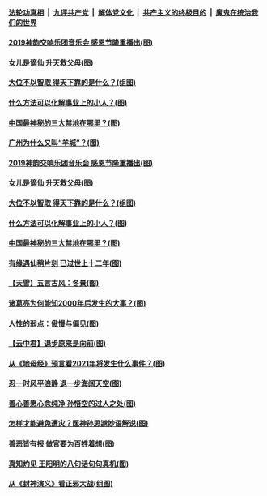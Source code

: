 

####  [法轮功真相](../../../../basic/blob/master/README.md?t=11270731) &nbsp;|&nbsp; [九评共产党](../../../../9ping.md/blob/master/README.md?t=11270731) &nbsp;|&nbsp; [解体党文化](../../../../jtdwh.md/blob/master/README.md?t=11270731)  &nbsp;|&nbsp; [共产主义的终极目的](../../../../gczydzjmd.md/blob/master/README.md?t=11270731) &nbsp;|&nbsp; [魔鬼在统治我们的世界](../../../../mgztzwmdsj.md/blob/master/README.md?t=11270731) 


#### [2019神韵交响乐团音乐会 感恩节隆重播出(图)](../pages/p7/953817.md?t=11270731) 

#### [女儿是谪仙 升天救父母(图)](../pages/p7/952764.md?t=11270731) 

#### [大位不以智取 得天下靠的是什么？(组图)](../pages/p7/953641.md?t=11270731) 

#### [什么方法可以化解事业上的小人？(图)](../pages/p7/953007.md?t=11270731) 

#### [中国最神秘的三大禁地在哪里？(图)](../pages/p7/952859.md?t=11270731) 


#### [广州为什么又叫“羊城”？(图)](../pages/p7/953735.md?t=11270731) 

#### [2019神韵交响乐团音乐会 感恩节隆重播出(图)](../pages/p7/953817.md?t=11270731) 

#### [女儿是谪仙 升天救父母(图)](../pages/p7/952764.md?t=11270731) 

#### [大位不以智取 得天下靠的是什么？(组图)](../pages/p7/953641.md?t=11270731) 

#### [什么方法可以化解事业上的小人？(图)](../pages/p7/953007.md?t=11270731) 

#### [中国最神秘的三大禁地在哪里？(图)](../pages/p7/952859.md?t=11270731) 

#### [有缘遇仙稍片刻 已过世上十二年(图)](../pages/p7/953435.md?t=11270731) 

#### [【天雪】五言古风：冬景(图)](../pages/p7/953425.md?t=11270731) 

#### [诸葛亮为何能知2000年后发生的大事？(图)](../pages/p7/953010.md?t=11270731) 

#### [人性的弱点：傲慢与偏见(图)](../pages/p7/952999.md?t=11270731) 

#### [【云中君】退步原来是向前(图)](../pages/p7/953222.md?t=11270731) 

#### [从《地母经》预言看2021年将发生什么事件？(图)](../pages/p7/952853.md?t=11270731) 

#### [忍一时风平浪静 退一步海阔天空(图)](../pages/p7/953323.md?t=11270731) 

#### [善心善愿心念纯净 孙悟空的过人之处(图)](../pages/p7/952997.md?t=11270731) 

#### [怎样才能避免遭灾？医神孙思邈妙语解说(图)](../pages/p7/953219.md?t=11270731) 

#### [善恶皆有报 做官要为百姓着想(图)](../pages/p7/953316.md?t=11270731) 

#### [真知灼见 王阳明的八句话句句真机(图)](../pages/p7/953005.md?t=11270731) 


#### [从《封神演义》看正邪大战(组图)](../pages/p7/953310.md?t=11270731) 

